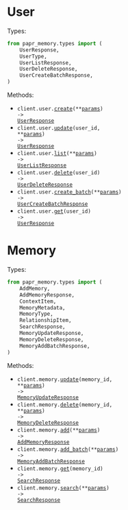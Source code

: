 # User

Types:

```python
from papr_memory.types import (
    UserResponse,
    UserType,
    UserListResponse,
    UserDeleteResponse,
    UserCreateBatchResponse,
)
```

Methods:

- <code title="post /v1/user">client.user.<a href="./src/papr_memory/resources/user.py">create</a>(\*\*<a href="src/papr_memory/types/user_create_params.py">params</a>) -> <a href="./src/papr_memory/types/user_response.py">UserResponse</a></code>
- <code title="put /v1/user/{user_id}">client.user.<a href="./src/papr_memory/resources/user.py">update</a>(user_id, \*\*<a href="src/papr_memory/types/user_update_params.py">params</a>) -> <a href="./src/papr_memory/types/user_response.py">UserResponse</a></code>
- <code title="get /v1/user">client.user.<a href="./src/papr_memory/resources/user.py">list</a>(\*\*<a href="src/papr_memory/types/user_list_params.py">params</a>) -> <a href="./src/papr_memory/types/user_list_response.py">UserListResponse</a></code>
- <code title="delete /v1/user/{user_id}">client.user.<a href="./src/papr_memory/resources/user.py">delete</a>(user_id) -> <a href="./src/papr_memory/types/user_delete_response.py">UserDeleteResponse</a></code>
- <code title="post /v1/user/batch">client.user.<a href="./src/papr_memory/resources/user.py">create_batch</a>(\*\*<a href="src/papr_memory/types/user_create_batch_params.py">params</a>) -> <a href="./src/papr_memory/types/user_create_batch_response.py">UserCreateBatchResponse</a></code>
- <code title="get /v1/user/{user_id}">client.user.<a href="./src/papr_memory/resources/user.py">get</a>(user_id) -> <a href="./src/papr_memory/types/user_response.py">UserResponse</a></code>

# Memory

Types:

```python
from papr_memory.types import (
    AddMemory,
    AddMemoryResponse,
    ContextItem,
    MemoryMetadata,
    MemoryType,
    RelationshipItem,
    SearchResponse,
    MemoryUpdateResponse,
    MemoryDeleteResponse,
    MemoryAddBatchResponse,
)
```

Methods:

- <code title="put /v1/memory/{memory_id}">client.memory.<a href="./src/papr_memory/resources/memory.py">update</a>(memory_id, \*\*<a href="src/papr_memory/types/memory_update_params.py">params</a>) -> <a href="./src/papr_memory/types/memory_update_response.py">MemoryUpdateResponse</a></code>
- <code title="delete /v1/memory/{memory_id}">client.memory.<a href="./src/papr_memory/resources/memory.py">delete</a>(memory_id, \*\*<a href="src/papr_memory/types/memory_delete_params.py">params</a>) -> <a href="./src/papr_memory/types/memory_delete_response.py">MemoryDeleteResponse</a></code>
- <code title="post /v1/memory">client.memory.<a href="./src/papr_memory/resources/memory.py">add</a>(\*\*<a href="src/papr_memory/types/memory_add_params.py">params</a>) -> <a href="./src/papr_memory/types/add_memory_response.py">AddMemoryResponse</a></code>
- <code title="post /v1/memory/batch">client.memory.<a href="./src/papr_memory/resources/memory.py">add_batch</a>(\*\*<a href="src/papr_memory/types/memory_add_batch_params.py">params</a>) -> <a href="./src/papr_memory/types/memory_add_batch_response.py">MemoryAddBatchResponse</a></code>
- <code title="get /v1/memory/{memory_id}">client.memory.<a href="./src/papr_memory/resources/memory.py">get</a>(memory_id) -> <a href="./src/papr_memory/types/search_response.py">SearchResponse</a></code>
- <code title="post /v1/memory/search">client.memory.<a href="./src/papr_memory/resources/memory.py">search</a>(\*\*<a href="src/papr_memory/types/memory_search_params.py">params</a>) -> <a href="./src/papr_memory/types/search_response.py">SearchResponse</a></code>
